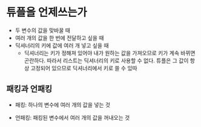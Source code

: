 # 튜플을 언제쓰는가

- 두 변수의 값을 맞바꿀 때
- 여러 개의 값을 한 번에 전달하고 싶을 때
- 딕셔너리의 키에 값에 여러 개 넣고 싶을 때 
  - 딕셔너리는 키가 정해져 있어야 내가 원하는 값을 가져오므로 키가 계속 바뀌면 곤란하다. 따라서 리스트는 딕셔너리의 키로 사용할 수 없다. 튜플은 그 값이 항상 고정되어 있으므로 딕셔너리에서 키로 쓸 수 있따 



## 패킹과 언패킹

- 패킹: 하나의 변수에 여러 개의 값을 넣는 것

- 언패킹: 패킹된 변수에서 여러 개의 값을 꺼내오는 것 

  